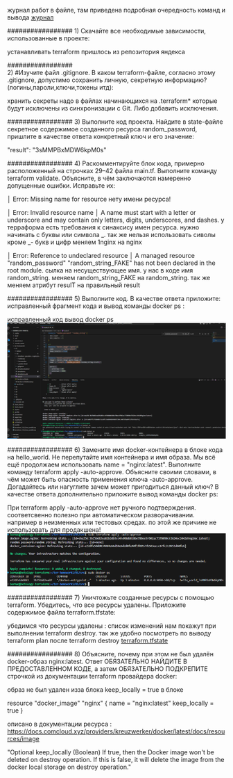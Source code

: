 журнал работ в файле, там приведена подробная очередность команд и вывода
[журнал](/res/домашнее1.txt)

#################
1)
Скачайте все необходимые зависимости, использованные в проекте:

устанавливать terraform пришлось из репозитория яндекса

#################  
2)
#Изучите файл .gitignore. В каком terraform-файле, согласно этому .gitignore, допустимо сохранить личную, секретную информацию?(логины,пароли,ключи,токены итд):

хранить секреты надо в файлах начинающихся на .terraform* которые будут исключены из синхронизации с Git. Либо добавить исключения.

#################
3)
Выполните код проекта. Найдите в state-файле секретное содержимое созданного ресурса random_password, пришлите в качестве ответа конкретный ключ и его значение:

"result": "3sMMPBxMDW6kpM0s"

#################
4)
Раскомментируйте блок кода, примерно расположенный на строчках 29–42 файла main.tf. Выполните команду terraform validate.
Объясните, в чём заключаются намеренно допущенные ошибки. Исправьте их:

│ Error: Missing name for resource
нету имени ресурса!


│ Error: Invalid resource name
│ A name must start with a letter or underscore and may contain only letters, digits, underscores, and dashes.
у терраформа есть требования к синаксису имен ресурса. нужно начинать с буквы или символа _. так же нельзя использовать сиволы кроме _- букв и цифр
меняем 1nginx на nginx

│ Error: Reference to undeclared resource
│ A managed resource "random_password" "random_string_FAKE" has not been declared in the root module.
сылка на несуществующее имя. у нас в коде имя random_string. меняем random_string_FAKE на random_string. так же меняем атрибут resulT на правильный result

#################
5)
Выполните код. В качестве ответа приложите: исправленный фрагмент кода и вывод команды docker ps :

[исправленный код](/res/исправленный_код.txt)
вывод docker ps
![docker ps](/res/dockerps.png)

#################
6)
Замените имя docker-контейнера в блоке кода на hello_world. Не перепутайте имя контейнера и имя образа.
 Мы всё ещё продолжаем использовать name = "nginx:latest". Выполните команду terraform apply -auto-approve.
 Объясните своими словами, в чём может быть опасность применения ключа -auto-approve. 
 Догадайтесь или нагуглите зачем может пригодиться данный ключ? В качестве ответа дополнительно приложите вывод команды docker ps:

При terraform apply -auto-approve нет ручного подтверждения. соответсвенно полезно при автоматическом разворачивании. например в неизменных или тестовых средах. по этой же причине не использовать для продакшена!
![docker ps](/res/dockerps_2.png)

#################
7)
Уничтожьте созданные ресурсы с помощью terraform. Убедитесь, что все ресурсы удалены. Приложите содержимое файла terraform.tfstate:

убедимся что ресурсы удалены :
список изменений нам покажут при выполнении terraform destroy. так же удобно посмотреть по выводу terraform plan после terraform destroy
[terraform.tfstate](/res/after_destroy.terraform.tfstate)

#################
8)
Объясните, почему при этом не был удалён docker-образ nginx:latest.
 Ответ ОБЯЗАТЕЛЬНО НАЙДИТЕ В ПРЕДОСТАВЛЕННОМ КОДЕ, а затем ОБЯЗАТЕЛЬНО ПОДКРЕПИТЕ строчкой из документации terraform провайдера docker:

образ не был удален изза блока keep_locally = true в блоке 

resource "docker_image" "nginx" {
  name         = "nginx:latest"
  keep_locally = true
}

описано в документации ресурса :
https://docs.comcloud.xyz/providers/kreuzwerker/docker/latest/docs/resources/image

"Optional
keep_locally (Boolean) If true, then the Docker image won't be deleted on destroy operation. If this is false, it will delete the image from the docker local storage on destroy operation."
